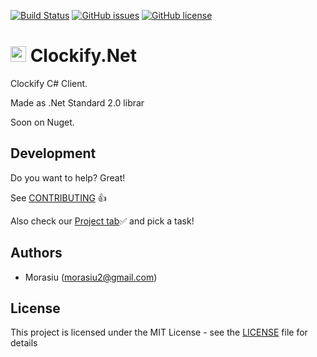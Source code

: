[![Build Status](https://travis-ci.org/Morasiu/Clockify.Net.svg?branch=master)](https://travis-ci.org/Morasiu/Clockify.Net)
[![GitHub issues](https://img.shields.io/github/issues/Morasiu/Termgine.svg)](https://GitHub.com/Morasiu/Termgine/issues/)
[![GitHub license](https://img.shields.io/github/license/Morasiu/Termgine.svg)](https://github.com/Morasiu/Termgine/blob/master/LICENSE)

# <img src="https://clockify.me/assets/images/clockify-logo.png" width="25"> Clockify.Net
Clockify C# Client. 

Made as .Net Standard 2.0 librar

Soon on Nuget.

## Development

Do you want to help? Great!

See [CONTRIBUTING](https://github.com/Morasiu/Clockify.Net/blob/master/Docs/CONTRIBUTING.md) 👍

Also check our [Project tab](https://github.com/Morasiu/Clockify.Net/projects/)✅ and pick a task!

## Authors

* Morasiu (morasiu2@gmail.com)

## License

This project is licensed under the MIT License - see the [LICENSE](LICENSE) file for details
